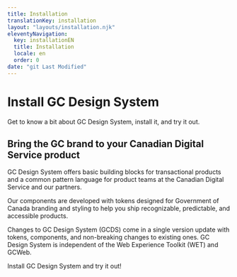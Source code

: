```yaml
---
title: Installation
translationKey: installation
layout: "layouts/installation.njk"
eleventyNavigation:
  key: installationEN
  title: Installation
  locale: en
  order: 0
date: "git Last Modified"
---
```


# Install GC Design System

Get to know a bit about GC Design System, install it, and try it out.

## Bring the GC brand to your Canadian Digital Service product

GC Design System offers basic building blocks for transactional products and a common pattern language for product teams at the Canadian Digital Service and our partners.

Our components are developed with tokens designed for Government of Canada branding and styling to help you ship recognizable, predictable, and accessible products.

Changes to GC Design System (GCDS) come in a single version update with tokens, components, and non-breaking changes to existing ones. GC Design System is independent of the Web Experience Toolkit (WET) and GCWeb.

Install GC Design System and try it out!
